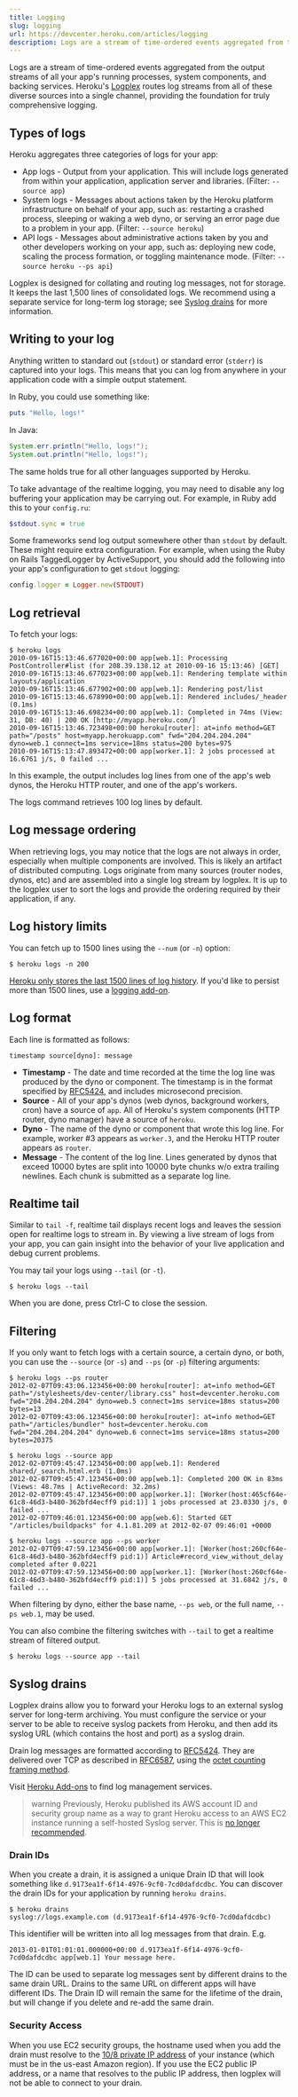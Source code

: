 ```yaml
---
title: Logging
slug: logging
url: https://devcenter.heroku.com/articles/logging
description: Logs are a stream of time-ordered events aggregated from the output streams of all your app’s running processes. Retrieve, filter, or use syslog drains.
---
```


Logs are a stream of time-ordered events aggregated from the output streams of all your app's running processes, system components, and backing services.  Heroku's [Logplex](logplex) routes log streams from all of these diverse sources into a single channel, providing the foundation for truly comprehensive logging.

## Types of logs

Heroku aggregates three categories of logs for your app:

* App logs - Output from your application.  This will include logs generated from within your application, application server and libraries.  (Filter: `--source app`)
* System logs - Messages about actions taken by the Heroku platform infrastructure on behalf of your app, such as: restarting a crashed process, sleeping or waking a web dyno, or serving an error page due to a problem in your app.  (Filter: `--source heroku`)
* API logs - Messages about administrative actions taken by you and other developers working on your app, such as: deploying new code, scaling the process formation, or toggling maintenance mode.  (Filter: `--source heroku --ps api`)

Logplex is designed for collating and routing log messages, not for storage. It keeps the last 1,500 lines of consolidated logs. We recommend using a separate service for long-term log storage; see [Syslog drains](#syslog-drains) for more information.

## Writing to your log

Anything written to standard out (`stdout`) or standard error (`stderr`) is captured into your logs.  This means that you can log from anywhere in your application code with a simple output statement.  

In Ruby, you could use something like:

```ruby
puts "Hello, logs!"
```

In Java:

```java
System.err.println("Hello, logs!");
System.out.println("Hello, logs!");
```

The same holds true for all other languages supported by Heroku.

To take advantage of the realtime logging, you may need to disable any log buffering your application may be carrying out.  For example, in Ruby add this to your `config.ru`:

```ruby
$stdout.sync = true
```

Some frameworks send log output somewhere other than `stdout` by default. These might require extra configuration. For example, when using the Ruby on Rails TaggedLogger by ActiveSupport, you should add the following into your app's configuration to get `stdout` logging:

```ruby
config.logger = Logger.new(STDOUT)
```

## Log retrieval

To fetch your logs:

```term
$ heroku logs
2010-09-16T15:13:46.677020+00:00 app[web.1]: Processing PostController#list (for 208.39.138.12 at 2010-09-16 15:13:46) [GET]
2010-09-16T15:13:46.677023+00:00 app[web.1]: Rendering template within layouts/application
2010-09-16T15:13:46.677902+00:00 app[web.1]: Rendering post/list
2010-09-16T15:13:46.678990+00:00 app[web.1]: Rendered includes/_header (0.1ms)
2010-09-16T15:13:46.698234+00:00 app[web.1]: Completed in 74ms (View: 31, DB: 40) | 200 OK [http://myapp.heroku.com/]
2010-09-16T15:13:46.723498+00:00 heroku[router]: at=info method=GET path="/posts" host=myapp.herokuapp.com" fwd="204.204.204.204" dyno=web.1 connect=1ms service=18ms status=200 bytes=975
2010-09-16T15:13:47.893472+00:00 app[worker.1]: 2 jobs processed at 16.6761 j/s, 0 failed ...
```

In this example, the output includes log lines from one of the app's web dynos, the Heroku HTTP router, and one of the app's workers. 

The logs command retrieves 100 log lines by default.  

## Log message ordering

When retrieving logs, you may notice that the logs are not always in order, especially when multiple components are involved. This is likely an artifact of distributed computing.  Logs originate from many sources (router nodes, dynos, etc) and are assembled into a single log stream by logplex.  It is up to the logplex user to sort the logs and provide the ordering required by their application, if any.

## Log history limits

You can fetch up to 1500 lines using the `--num` (or `-n`) option:

```term
$ heroku logs -n 200
```

[Heroku only stores the last 1500 lines of log history](limits#log-history-limits).  If you'd like to persist more than 1500 lines, use a [logging add-on](https://addons.heroku.com/#logging).

## Log format

Each line is formatted as follows:

```
timestamp source[dyno]: message
```

* **Timestamp** - The date and time recorded at the time the log line was produced by the dyno or component. The timestamp is in the format specified by [RFC5424](https://tools.ietf.org/html/rfc5424#section-6.2.3), and includes microsecond precision.
* **Source** - All of your app's dynos (web dynos, background workers, cron) have a source of `app`.  All of Heroku's system components (HTTP router, dyno manager) have a source of `heroku`.
* **Dyno** - The name of the dyno or component that wrote this log line.  For example, worker #3 appears as `worker.3`, and the Heroku HTTP router appears as `router`.
* **Message** - The content of the log line. Lines generated by dynos that exceed 10000 bytes are split into 10000 byte chunks w/o extra trailing newlines. Each chunk is submitted as a separate log line.

## Realtime tail

Similar to `tail -f`, realtime tail displays recent logs and leaves the session open for realtime logs to stream in. By viewing a live stream of logs from your app, you can gain insight into the behavior of your live application and debug current problems. 

You may tail your logs using `--tail` (or `-t`).

```term
$ heroku logs --tail
```

When you are done, press Ctrl-C to close the session.

## Filtering

If you only want to fetch logs with a certain source, a certain dyno, or both, you can use the `--source` (or `-s`) and `--ps` (or `-p`) filtering arguments:

```term
$ heroku logs --ps router
2012-02-07T09:43:06.123456+00:00 heroku[router]: at=info method=GET path="/stylesheets/dev-center/library.css" host=devcenter.heroku.com fwd="204.204.204.204" dyno=web.5 connect=1ms service=18ms status=200 bytes=13
2012-02-07T09:43:06.123456+00:00 heroku[router]: at=info method=GET path="/articles/bundler" host=devcenter.heroku.com fwd="204.204.204.204" dyno=web.6 connect=1ms service=18ms status=200 bytes=20375

$ heroku logs --source app
2012-02-07T09:45:47.123456+00:00 app[web.1]: Rendered shared/_search.html.erb (1.0ms)
2012-02-07T09:45:47.123456+00:00 app[web.1]: Completed 200 OK in 83ms (Views: 48.7ms | ActiveRecord: 32.2ms)
2012-02-07T09:45:47.123456+00:00 app[worker.1]: [Worker(host:465cf64e-61c8-46d3-b480-362bfd4ecff9 pid:1)] 1 jobs processed at 23.0330 j/s, 0 failed ...
2012-02-07T09:46:01.123456+00:00 app[web.6]: Started GET "/articles/buildpacks" for 4.1.81.209 at 2012-02-07 09:46:01 +0000

$ heroku logs --source app --ps worker
2012-02-07T09:47:59.123456+00:00 app[worker.1]: [Worker(host:260cf64e-61c8-46d3-b480-362bfd4ecff9 pid:1)] Article#record_view_without_delay completed after 0.0221
2012-02-07T09:47:59.123456+00:00 app[worker.1]: [Worker(host:260cf64e-61c8-46d3-b480-362bfd4ecff9 pid:1)] 5 jobs processed at 31.6842 j/s, 0 failed ...
```

When filtering by dyno, either the base name, `--ps web`, or the full name, `--ps web.1`, may be used.

You can also combine the filtering switches with `--tail` to get a realtime stream of filtered output.

```term
$ heroku logs --source app --tail
```

## Syslog drains

Logplex drains allow you to forward your Heroku logs to an external syslog server for long-term archiving.  You must configure the service or your server to be able to receive syslog packets from Heroku, and then add its syslog URL (which contains the host and port) as a syslog drain.

Drain log messages are formatted according to [RFC5424](https://tools.ietf.org/html/rfc5424). They are delivered over TCP as described in [RFC6587](https://tools.ietf.org/html/rfc6587), using the [octet counting framing method](https://tools.ietf.org/html/rfc6587#section-3.4.1).

Visit [Heroku Add-ons](http://addons.heroku.com/) to find log management services.

> warning
> Previously, Heroku published its AWS account ID and security group name as a way to grant Heroku access to an AWS EC2 instance running a self-hosted Syslog server. This is [no longer recommended](https://devcenter.heroku.com/changelog-items/353).

### Drain IDs

When you create a drain, it is assigned a unique Drain ID that will look something like `d.9173ea1f-6f14-4976-9cf0-7cd0dafdcdbc`. You can discover the drain IDs for your application by running `heroku drains`.

```term
$ heroku drains
syslog://logs.example.com (d.9173ea1f-6f14-4976-9cf0-7cd0dafdcdbc)
```

This identifier will be written into all log messages from that drain. E.g.

```
2013-01-01T01:01:01.000000+00:00 d.9173ea1f-6f14-4976-9cf0-7cd0dafdcdbc app[web.1] Your message here.
```

The ID can be used to separate log messages sent by different drains to the same drain URL. Drains to the same URL on different apps will have different IDs. The Drain ID will remain the same for the lifetime of the drain, but will change if you delete and re-add the same drain.

### Security Access

When you use EC2 security groups, the hostname used when you add the drain must resolve to the [10/8 private IP address](http://en.wikipedia.org/wiki/CIDR_notation) of your instance (which must be in the us-east Amazon region). If you use the EC2 public IP address, or a name that resolves to the public IP address, then logplex will not be able to connect to your drain.
        
 